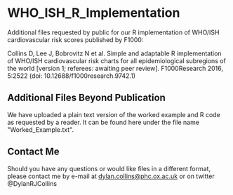 # WHO_ISH_R_Implementation
Additional files requested by public for our R implementation of WHO/ISH cardiovascular risk scores published by F1000:  

Collins D, Lee J, Bobrovitz N et al. Simple and adaptable R implementation of WHO/ISH cardiovascular risk charts for all epidemiological subregions of the world [version 1; referees: awaiting peer review]. F1000Research 2016, 5:2522 (doi: 10.12688/f1000research.9742.1)

## Additional Files Beyond Publication
We have uploaded a plain text version of the worked example and R code as requested by a reader. It can be found here under the file name "Worked_Example.txt".

## Contact Me
Should you have any questions or would like files in a different format, please contact me by e-mail at dylan.collins@phc.ox.ac.uk or on twitter @DylanRJCollins
